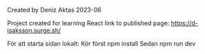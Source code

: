 Created by Deniz Aktas 2023-06

Project created for learning React
link to published page: https://d-isaksson.surge.sh/

För att starta sidan lokalt:
Kör först
  npm install
Sedan
  npm run dev
 
